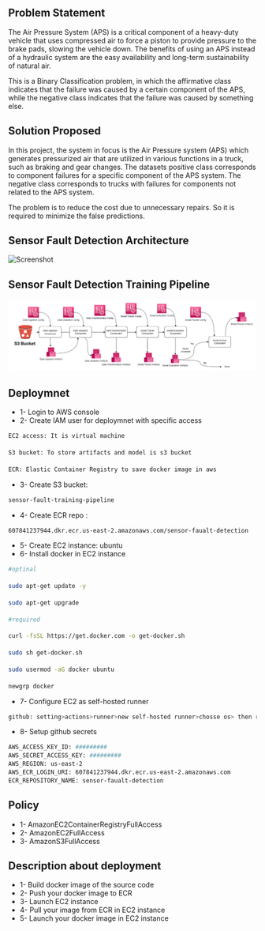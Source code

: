 ## Problem Statement
The Air Pressure System (APS) is a critical component of a heavy-duty vehicle that uses compressed air to force a piston to provide pressure to the brake pads, slowing the vehicle down. The benefits of using an APS instead of a hydraulic system are the easy availability and long-term sustainability of natural air.

This is a Binary Classification problem, in which the affirmative class indicates that the failure was caused by a certain component of the APS, while the negative class indicates that the failure was caused by something else.

## Solution Proposed
In this project, the system in focus is the Air Pressure system (APS) which generates pressurized air that are utilized in various functions in a truck, such as braking and gear changes. The datasets positive class corresponds to component failures for a specific component of the APS system. The negative class corresponds to trucks with failures for components not related to the APS system.

The problem is to reduce the cost due to unnecessary repairs. So it is required to minimize the false predictions.

## Sensor Fault Detection Architecture
![Screenshot](images/sensorTrainingAchitecture.jpeg)

## Sensor Fault Detection Training Pipeline 
![Screenshot](images/TrainingPipeline.png)

## Deploymnet
- 1- Login to AWS console
- 2- Create IAM user for deploymnet with specific access
```bash
EC2 access: It is virtual machine

S3 bucket: To store artifacts and model is s3 bucket

ECR: Elastic Container Registry to save docker image in aws
```
- 3- Create S3 bucket: 
```bash 
sensor-fault-training-pipeline
```
- 4- Create ECR repo : 
```bash
607841237944.dkr.ecr.us-east-2.amazonaws.com/sensor-faualt-detection
```
- 5- Create EC2 instance: ubuntu
- 6- Install docker in EC2 instance
```bash
#optinal

sudo apt-get update -y

sudo apt-get upgrade

#required

curl -fsSL https://get.docker.com -o get-docker.sh

sudo sh get-docker.sh

sudo usermod -aG docker ubuntu

newgrp docker
```
- 7- Configure EC2 as self-hosted runner
```bash
github: setting>actions>runner>new self-hosted runner>chosse os> then run command one by one
``` 
- 8- Setup github secrets
```bash
AWS_ACCESS_KEY_ID: #########
AWS_SECRET_ACCESS_KEY: #########
AWS_REGION: us-east-2
AWS_ECR_LOGIN_URI: 607841237944.dkr.ecr.us-east-2.amazonaws.com
ECR_REPOSITORY_NAME: sensor-faualt-detection
```


## Policy
- 1- AmazonEC2ContainerRegistryFullAccess
- 2- AmazonEC2FullAccess
- 3- AmazonS3FullAccess

## Description about deployment
- 1- Build docker image of the source code
- 2- Push your docker image to ECR
- 3- Launch EC2 instance
- 4- Pull your image from ECR in EC2 instance
- 5- Launch your docker image in EC2 instance


